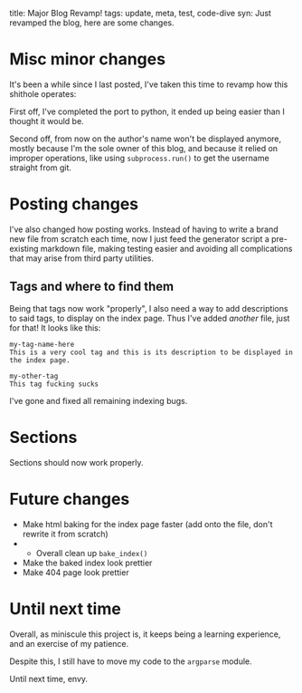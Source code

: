 title: Major Blog Revamp!
tags: update, meta, test, code-dive
syn: Just revamped the blog, here are some changes.

# Misc minor changes
It's been a while since I last posted, I've taken this time to revamp how this shithole operates:

First off, I've completed the port to python, it ended up being easier than I thought it would be.

Second off, from now on the author's name won't be displayed anymore, mostly because I'm the sole owner of this blog, and because it relied on improper operations, like using `subprocess.run()` to get the username straight from git.

# Posting changes
I've also changed how posting works. Instead of having to write a brand new file from scratch each time, now I just feed the generator script a pre-existing markdown file, making testing easier and avoiding all complications that may arise from third party utilities.

## Tags and where to find them
Being that tags now work "properly", I also need a way to add descriptions to said tags, to display on the index page. Thus I've added *another* file, just for that! It looks like this:

```
my-tag-name-here
This is a very cool tag and this is its description to be displayed in the index page.

my-other-tag
This tag fucking sucks
```

I've gone and fixed all remaining indexing bugs.

# Sections
Sections should now work properly.

# Future changes
- Make html baking for the index page faster (add onto the file, don't rewrite it from scratch)
- - Overall clean up `bake_index()`
- Make the baked index look prettier
- Make 404 page look prettier
  
# Until next time
Overall, as miniscule this project is, it keeps being a learning experience, and an exercise of my patience.

Despite this, I still have to move my code to the `argparse` module.

Until next time, envy.